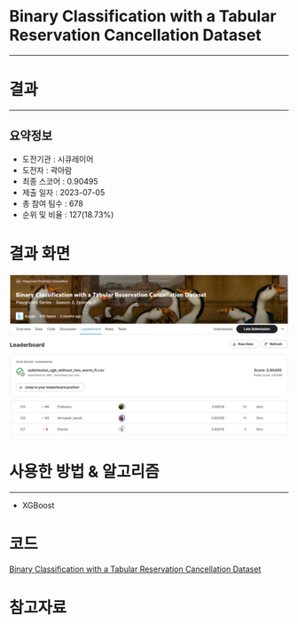 # Binary Classification with a Tabular Reservation Cancellation Dataset
***
# 결과
***
## 요약정보
- 도전기관 : 시큐레이어
- 도전자 : 곽아람
- 최종 스코어 : 0.90495
- 제출 일자 : 2023-07-05
- 총 참여 팀수 : 678
- 순위 및 비율 : 127(18.73%)

# 결과 화면
<img src="https://github.com/Arammmmm/kaggle/blob/e476fd908e64857c8acac005d9ac43da9a6300d0/Binary%20Classification%20with%20a%20Tabular%20Reservation%20Cancellation%20Dataset/img/score.png">
<img src="https://github.com/Arammmmm/kaggle/blob/e476fd908e64857c8acac005d9ac43da9a6300d0/Binary%20Classification%20with%20a%20Tabular%20Reservation%20Cancellation%20Dataset/img/leaderboard.png">

# 사용한 방법 & 알고리즘
***
- XGBoost
  
# 코드
[Binary Classification with a Tabular Reservation Cancellation Dataset](https://github.com/Arammmmm/kaggle/blob/e476fd908e64857c8acac005d9ac43da9a6300d0/Binary%20Classification%20with%20a%20Tabular%20Reservation%20Cancellation%20Dataset/Binary%20Classification%20with%20a%20Tabular%20Reservation%20Cancellation%20Dataset.ipynb)
# 참고자료
